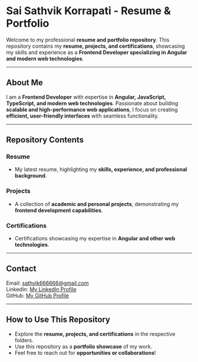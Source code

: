 # Sai Sathvik Korrapati - Resume & Portfolio 

Welcome to my professional **resume and portfolio repository**. This repository contains my **resume, projects, and certifications**, showcasing my skills and experience as a **Frontend Developer specializing in Angular and modern web technologies**.

---

## About Me
I am a **Frontend Developer** with expertise in **Angular, JavaScript, TypeScript, and modern web technologies**. Passionate about building **scalable and high-performance web applications**, I focus on creating **efficient, user-friendly interfaces** with seamless functionality.

---

## Repository Contents

### Resume  
- My latest resume, highlighting my **skills, experience, and professional background**.

### Projects  
- A collection of **academic and personal projects**, demonstrating my **frontend development capabilities**.

### Certifications  
- Certifications showcasing my expertise in **Angular and other web technologies**.

---

## Contact
Email: sathvik666666@gmail.com  
LinkedIn: [My LinkedIn Profile](https://linkedin.com/in/isathvikk)  
GitHub: [My GitHub Profile](https://github.com/ssathvikkorrapati)

---

## How to Use This Repository
- Explore the **resume, projects, and certifications** in the respective folders.
- Use this repository as a **portfolio showcase** of my work.
- Feel free to reach out for **opportunities or collaborations**!
